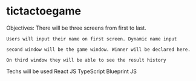 # tictactoegame

Objectives: 
    There will be three screens from first to last.

    Users will input their name on first screen. Dynamic name input

    second window will be the game window. Winner will be declared here.

    On third window they will be able to see the result history

Techs will be used
    React 
    JS
    TypeScript
    Blueprint JS